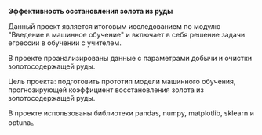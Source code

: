 **Эффективность осстановления золота из руды**

Данный проект является итоговым исследованием по модулю "Введение в машинное обучение" и включает в себя решение задачи егрессии в обучении с учителем.

В проекте проанализированы данные с параметрами добычи и очистки золотосодержащей руды.

Цель проекта: подготовить прототип модели машинного обучения, прогнозирующей коэффициент восстановления золота из золотосодержащей руды.

В проекте использованы библиотеки pandas, numpy, matplotlib, sklearn и optuna。
